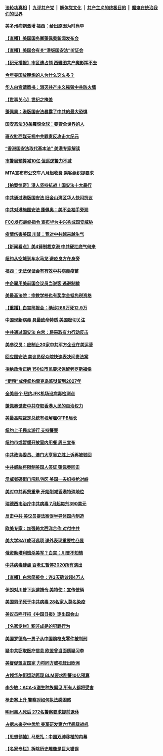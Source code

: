 ####  [法轮功真相](../../../../basic/blob/master/README.md?t=07012301) &nbsp;|&nbsp; [九评共产党](../../../../9ping.md/blob/master/README.md?t=07012301) &nbsp;|&nbsp; [解体党文化](../../../../jtdwh.md/blob/master/README.md?t=07012301)  &nbsp;|&nbsp; [共产主义的终极目的](../../../../gczydzjmd.md/blob/master/README.md?t=07012301) &nbsp;|&nbsp; [魔鬼在统治我们的世界](../../../../mgztzwmdsj.md/blob/master/README.md?t=07012301) 

#### [美多州病例激增 福西：给出原因为时尚早](../pages/nsc412/n12224710.md?t=07012301) 

#### [【直播】美国国务卿蓬佩奥新闻发布会](../pages/nsc412/n12224924.md?t=07012301) 

#### [【直播】美国会有关“港版国安法”听证会](../pages/nsc412/n12223128.md?t=07012301) 

#### [【纪元播报】市区遭占领 西雅图共产魔影挥不去](../pages/nsc412/n12224840.md?t=07012301) 

#### [今年美国放鞭炮的人为什么这么多？](../pages/nsc412/n12223569.md?t=07012301) 

#### [华人白宫请愿书：消灭共产主义摧毁中共防火墙](../pages/nsc412/n12223552.md?t=07012301) 

#### [【世事关心】世纪之掩盖](../pages/nsc412/n12223498.md?t=07012301) 

#### [蓬佩奥：港版国安法暴露了中共的最大恐惧](../pages/nsc412/n12224268.md?t=07012301) 

#### [国安恶法38条震惊全球：要管全世界的人](../pages/nsc412/n12224164.md?t=07012301) 

#### [班农批西媒无视中共罪责反攻击大纪元](../pages/nsc412/n12222770.md?t=07012301) 

#### [“香港国安法取代基本法” 美港专家解读](../pages/nsc412/n12223556.md?t=07012301) 

#### [市警局预算减10亿 但巡逻警力不减](../pages/nsc412/n12223572.md?t=07012301) 

#### [MTA宣布市公交车八月起收费 乘客组织提要求](../pages/nsc412/n12223620.md?t=07012301) 

#### [【拍案惊奇】港人坚持抗战！国安法十大暴行](../pages/nsc412/n12223602.md?t=07012301) 

#### [中共通过港版国安法 旧金山湾区华人快闪抗议](../pages/nsc412/n12223529.md?t=07012301) 

#### [中共对港施国安法 蓬佩奥：美不会袖手旁观](../pages/nsc412/n12223421.md?t=07012301) 

#### [FCC发布最终指令 宣布华为中兴构成国安威胁](../pages/nsc412/n12222824.md?t=07012301) 

#### [疫情伤害美国 川普：我对中共越来越生气](../pages/nsc412/n12223407.md?t=07012301) 

#### [【新闻看点】美4锤制裁京港 中共硬扛底气何来](../pages/nsc412/n12223141.md?t=07012301) 

#### [纽约从空城到车水马龙  避疫良方在身旁](../pages/nsc412/n12221562.md?t=07012301) 

#### [福西：无法保证会有有效中共病毒疫苗](../pages/nsc412/n12223027.md?t=07012301) 

#### [中企雇用美前国会议员当说客 逃避制裁](../pages/nsc412/n12222987.md?t=07012301) 

#### [美最高法院：宗教学校也有奖学金抵免税资格](../pages/nsc412/n12222892.md?t=07012301) 

#### [【重播】白宫简报会：确诊269万死12.9万](../pages/nsc412/n12222860.md?t=07012301) 

#### [中国现新病毒 具最致命特质 美国密切关注](../pages/nsc412/n12222596.md?t=07012301) 

#### [中共通过国安法 白宫：将采取有力行动反击](../pages/nsc412/n12222567.md?t=07012301) 

#### [美参议员：应制止20家中共军方企业在美运营](../pages/nsc412/n12222400.md?t=07012301) 

#### [回应国安法 美议员促众院快速表决问责法案](../pages/nsc412/n12222415.md?t=07012301) 

#### [拒绝政治正确 150位市民要求保留老罗斯福像](../pages/nsc412/n12222349.md?t=07012301) 

#### [“断粮”或使纽约雷克岛监狱留到2027年](../pages/nsc412/n12221023.md?t=07012301) 

#### [全美首个 纽约JFK机场设病毒检测点](../pages/nsc412/n12221026.md?t=07012301) 

#### [蓬佩奥谴责中共夺取香港人民的自治权力](../pages/nsc412/n12222042.md?t=07012301) 

#### [美最高院裁定总统有权解雇CFPB局长](../pages/nsc412/n12221214.md?t=07012301) 

#### [纽约上千民众游行 支持警察](../pages/nsc412/n12221038.md?t=07012301) 

#### [纽约市或暂缓开放室内用餐 周三宣布](../pages/nsc412/n12221029.md?t=07012301) 

#### [中共政协委员、澳门大亨吴立胜上诉再被驳回](../pages/nsc412/n12220621.md?t=07012301) 

#### [中共威胁将限制美国人签证 蓬佩奥回击](../pages/nsc412/n12220995.md?t=07012301) 

#### [示威者砸街门闯私宅区 美国一夫妇持枪对峙](../pages/nsc412/n12220702.md?t=07012301) 

#### [美对中共再祭重拳 开始削减香港特殊地位](../pages/nsc412/n12220482.md?t=07012301) 

#### [瑞德西韦治疗中共病毒 7月起每剂390美元](../pages/nsc412/n12220473.md?t=07012301) 

#### [反击中共  美议员提法案促半导体国内制造](../pages/nsc412/n12220479.md?t=07012301) 

#### [欧美专家：加强跨大西洋合作 对付中共](../pages/nsc412/n12220420.md?t=07012301) 

#### [美大学SAT成可选项 课外表现重要性凸显](../pages/nsc412/n12218516.md?t=07012301) 

#### [俄资助塔利班杀美军？白宫：川普不知情](../pages/nsc412/n12220309.md?t=07012301) 

#### [中共病毒肆虐 百老汇暂停2020所有演出](../pages/nsc412/n12220386.md?t=07012301) 

#### [【直播】白宫简报会：连3天确诊超4万人](../pages/nsc412/n12220209.md?t=07012301) 

#### [伊朗对川普下达逮捕令 美特使：宣传伎俩](../pages/nsc412/n12220063.md?t=07012301) 

#### [美国男子死于中共病毒 28名家人莫名染疫](../pages/nsc412/n12219853.md?t=07012301) 

#### [美议员呼吁把《中国日报》逐出国会山](../pages/nsc412/n12219500.md?t=07012301) 

#### [【名家专栏】积非成是的犯罪行为](../pages/nsc412/n12210310.md?t=07012301) 

#### [美国罗德岛一男子从中国购枪支零件被判刑](../pages/nsc412/n12218503.md?t=07012301) 

#### [疑中共窃取医疗信息 欧盟曾当面质疑习李](../pages/nsc412/n12219204.md?t=07012301) 

#### [美督促盟友国家 力将同方威视赶出欧洲](../pages/nsc412/n12217695.md?t=07012301) 

#### [占领华尔街运动再现 BLM要求削警10亿预算](../pages/nsc412/n12218559.md?t=07012301) 

#### [李少敏：ACA-5滋生种族偏见      所有人都将受害](../pages/nsc412/n12218783.md?t=07012301) 

#### [枪击案上升 警察对如何执法感困惑](../pages/nsc412/n12218514.md?t=07012301) 

#### [明州黑人死后 272名警察要求提前退休](../pages/nsc412/n12218512.md?t=07012301) 

#### [占据未来空中优势 美军研发第六代舰载战机](../pages/nsc412/n12218407.md?t=07012301) 

#### [【思想领袖】马恩扎：中国双肺移植的内幕](../pages/nsc412/n12047397.md?t=07012301) 

#### [【名家专栏】拆除历史雕像是巨大错误](../pages/nsc412/n12216707.md?t=07012301) 

